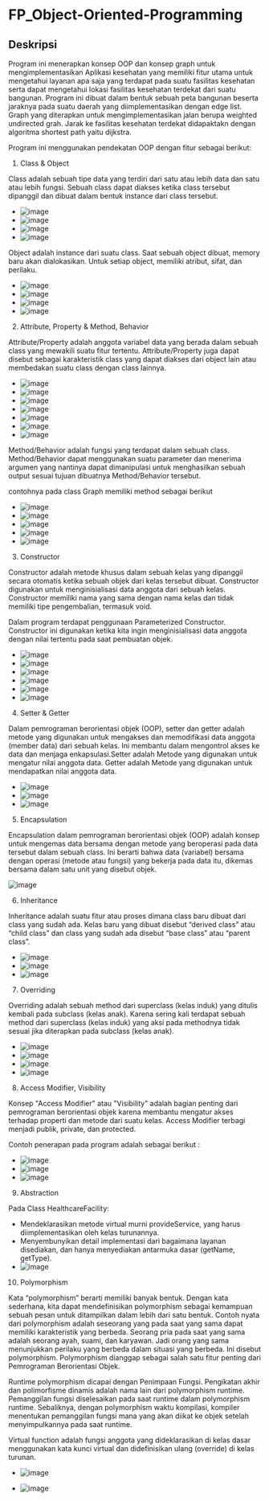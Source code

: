 # FP_Object-Oriented-Programming

## Deskripsi
Program ini menerapkan konsep OOP dan konsep graph untuk mengimplementasikan Aplikasi kesehatan yang memiliki fitur utama untuk mengetahui layanan apa saja yang terdapat pada suatu fasilitas kesehatan serta dapat mengetahui lokasi fasilitas kesehatan terdekat dari suatu bangunan. Program ini dibuat dalam bentuk sebuah peta bangunan beserta jaraknya pada suatu daerah yang diimplementasikan dengan edge list. Graph yang diterapkan untuk mengimplementasikan jalan berupa weighted undirected grah. Jarak ke fasilitas kesehatan terdekat didapaktakn dengan algoritma shortest path yaitu dijkstra.

Program ini menggunakan pendekatan OOP dengan fitur sebagai berikut:

1. Class & Object

Class adalah sebuah tipe data yang terdiri dari satu atau lebih data dan satu atau lebih fungsi. Sebuah class dapat diakses ketika class tersebut dipanggil dan dibuat dalam bentuk instance dari class tersebut.

- ![image](https://github.com/fqhhusain/FP_Object-Oriented-Programming/assets/88548292/3b8d00ce-e8f3-4951-bf79-c4935e07b345)
- ![image](https://github.com/fqhhusain/FP_Object-Oriented-Programming/assets/88548292/368867de-f1d4-48cf-a853-76b63a5b540c)
- ![image](https://github.com/fqhhusain/FP_Object-Oriented-Programming/assets/88548292/40efbbdd-2f70-496b-9317-7d6af86baac3)
- ![image](https://github.com/fqhhusain/FP_Object-Oriented-Programming/assets/88548292/572e02ad-f1cc-43e1-aa74-a8aeb0fdb586)

Object adalah instance dari suatu class. Saat sebuah object dibuat, memory baru akan dialokasikan. Untuk setiap object, memiliki atribut, sifat, dan perilaku.

- ![image](https://github.com/fqhhusain/FP_Object-Oriented-Programming/assets/88548292/4a1069de-6adb-40ac-9c8a-d26959fc211d)
- ![image](https://github.com/fqhhusain/FP_Object-Oriented-Programming/assets/88548292/75f20380-d241-48c3-8ea2-91b6e5819073)
- ![image](https://github.com/fqhhusain/FP_Object-Oriented-Programming/assets/88548292/88e32b04-2b4c-4e4b-bf17-96b7fcb7ee9b)
- ![image](https://github.com/fqhhusain/FP_Object-Oriented-Programming/assets/88548292/f04d7179-7f55-4c1a-8d1d-941d8d96c530)

2. Attribute, Property & Method, Behavior

Attribute/Property adalah anggota variabel data yang berada dalam sebuah class yang mewakili suatu fitur tertentu. Attribute/Property juga dapat disebut sebagai karakteristik class yang dapat diakses dari object lain atau membedakan suatu class dengan class lainnya.

- ![image](https://github.com/fqhhusain/FP_Object-Oriented-Programming/assets/88548292/328fcea6-ec2c-42a5-8e34-ec0fbae5526c)
- ![image](https://github.com/fqhhusain/FP_Object-Oriented-Programming/assets/88548292/b80c1d76-e498-43c7-a5aa-12a181f77349)
- ![image](https://github.com/fqhhusain/FP_Object-Oriented-Programming/assets/88548292/70ddc308-c9c8-457c-9b78-8c791580d8e7)
- ![image](https://github.com/fqhhusain/FP_Object-Oriented-Programming/assets/88548292/a0ea13ac-f7d3-492c-bf3d-601e538053c4)
- ![image](https://github.com/fqhhusain/FP_Object-Oriented-Programming/assets/88548292/194c0047-c413-4d70-b163-a66e2606db7d)
- ![image](https://github.com/fqhhusain/FP_Object-Oriented-Programming/assets/88548292/f5ab4da2-f3d8-4acc-b6c6-534837b7b0fc)
- ![image](https://github.com/fqhhusain/FP_Object-Oriented-Programming/assets/88548292/cb3b81c4-07da-4445-ba83-affaffa13faa)

Method/Behavior adalah fungsi yang terdapat dalam sebuah class. Method/Behavior dapat menggunakan suatu parameter dan menerima argumen yang nantinya dapat dimanipulasi untuk menghasilkan sebuah output sesuai tujuan dibuatnya Method/Behavior tersebut.

contohnya pada class Graph memiliki method sebagai berikut 
- ![image](https://github.com/fqhhusain/FP_Object-Oriented-Programming/assets/88548292/07eded57-e757-4569-878a-e3b4112b5c96)
- ![image](https://github.com/fqhhusain/FP_Object-Oriented-Programming/assets/88548292/ac434e84-0de3-4947-80c6-e3598c3b4ba4)
- ![image](https://github.com/fqhhusain/FP_Object-Oriented-Programming/assets/88548292/ad345903-1e48-4fa5-99ac-1520c371d21a)
- ![image](https://github.com/fqhhusain/FP_Object-Oriented-Programming/assets/88548292/3a98f95e-9f0e-4d57-a99e-3cc86304cc28)
- ![image](https://github.com/fqhhusain/FP_Object-Oriented-Programming/assets/88548292/09426641-08ab-4101-b37d-adbf78e8cffd)


3. Constructor

Constructor adalah metode khusus dalam sebuah kelas yang dipanggil secara otomatis ketika sebuah objek dari kelas tersebut dibuat. Constructor digunakan untuk menginisialisasi data anggota dari sebuah kelas. Constructor memiliki nama yang sama dengan nama kelas dan tidak memiliki tipe pengembalian, termasuk void.

Dalam program terdapat penggunaan Parameterized Constructor. Constructor ini digunakan ketika kita ingin menginisialisasi data anggota dengan nilai tertentu pada saat pembuatan objek.

- ![image](https://github.com/fqhhusain/FP_Object-Oriented-Programming/assets/88548292/ba0e1ecb-19fc-43e7-aae4-b7cd18c92159)
- ![image](https://github.com/fqhhusain/FP_Object-Oriented-Programming/assets/88548292/057d5cbf-5cd9-4c01-bdfa-0bf710ead4c4)
- ![image](https://github.com/fqhhusain/FP_Object-Oriented-Programming/assets/88548292/49b15c94-8a30-49a5-93b0-b4596e6b166b)
- ![image](https://github.com/fqhhusain/FP_Object-Oriented-Programming/assets/88548292/cb0983ed-f880-4260-92ed-cdff6fb8722c)
- ![image](https://github.com/fqhhusain/FP_Object-Oriented-Programming/assets/88548292/19a898a6-b522-4ca8-b0e9-20f3c30a38fd)
- ![image](https://github.com/fqhhusain/FP_Object-Oriented-Programming/assets/88548292/4a315a68-6755-4225-9c59-cf11dfc5d633)

4. Setter & Getter

Dalam pemrograman berorientasi objek (OOP), setter dan getter adalah metode yang digunakan untuk mengakses dan memodifikasi data anggota (member data) dari sebuah kelas. Ini membantu dalam mengontrol akses ke data dan menjaga enkapsulasi.Setter adalah Metode yang digunakan untuk mengatur nilai anggota data. Getter adalah Metode yang digunakan untuk mendapatkan nilai anggota data.

- ![image](https://github.com/fqhhusain/FP_Object-Oriented-Programming/assets/88548292/ebb82e10-213d-4705-8bae-73d2147af883)
- ![image](https://github.com/fqhhusain/FP_Object-Oriented-Programming/assets/88548292/e241129e-f7ed-41f8-9dbe-d8116124720a)
- ![image](https://github.com/fqhhusain/FP_Object-Oriented-Programming/assets/88548292/d9cb22e3-faa0-45cb-86c9-b3aad362ea16)

5. Encapsulation

Encapsulation dalam pemrograman berorientasi objek (OOP) adalah konsep untuk mengemas data bersama dengan metode yang beroperasi pada data tersebut dalam sebuah class. Ini berarti bahwa data (variabel) bersama dengan operasi (metode atau fungsi) yang bekerja pada data itu, dikemas bersama dalam satu unit yang disebut objek.

![image](https://github.com/fqhhusain/FP_Object-Oriented-Programming/assets/88548292/030232f8-9ac3-466a-a372-490bef15ed07)

6. Inheritance

Inheritance adalah suatu fitur atau proses dimana class baru dibuat dari class yang sudah ada. Kelas baru yang dibuat disebut “derived class” atau “child class” dan class yang sudah ada disebut “base class” atau “parent class”.

- ![image](https://github.com/fqhhusain/FP_Object-Oriented-Programming/assets/88548292/5d67115b-b0ae-40ee-96f8-f8d1b22117b3)
- ![image](https://github.com/fqhhusain/FP_Object-Oriented-Programming/assets/88548292/0d3f51f8-db38-4b9d-8c15-5e5eb83cc1d2)
- ![image](https://github.com/fqhhusain/FP_Object-Oriented-Programming/assets/88548292/2279f922-7c0e-4fa0-9463-c573c54f9d07)

7. Overriding

Overriding adalah sebuah method dari superclass (kelas induk) yang ditulis kembali pada subclass (kelas anak). Karena sering kali terdapat sebuah method dari superclass (kelas induk) yang aksi pada methodnya tidak sesuai jika diterapkan pada subclass (kelas anak).

- ![image](https://github.com/fqhhusain/FP_Object-Oriented-Programming/assets/88548292/d3aca27e-5ad9-4e48-857e-8ccafec3a070)
- ![image](https://github.com/fqhhusain/FP_Object-Oriented-Programming/assets/88548292/7074c6f2-0416-43d2-a1f1-045ff1ac56a6)
- ![image](https://github.com/fqhhusain/FP_Object-Oriented-Programming/assets/88548292/cce2a8d1-2315-42d1-bda6-ce975364da79)
- ![image](https://github.com/fqhhusain/FP_Object-Oriented-Programming/assets/88548292/967ee528-f11a-4690-b09a-19fc704ec042)

8. Access Modifier, Visibility

Konsep "Access Modifier" atau "Visibility" adalah bagian penting dari pemrograman berorientasi objek karena membantu mengatur akses terhadap properti dan metode dari suatu kelas. Access Modifier terbagi menjadi publik, private, dan protected.

Contoh penerapan pada program adalah sebagai berikut :

- ![image](https://github.com/fqhhusain/FP_Object-Oriented-Programming/assets/88548292/a47ea3e3-fd65-4a70-a21f-45216947cf44)
- ![image](https://github.com/fqhhusain/FP_Object-Oriented-Programming/assets/88548292/e0a0846b-691d-4179-bddf-0c1127d2f2c1)
- ![image](https://github.com/fqhhusain/FP_Object-Oriented-Programming/assets/88548292/af0f05e2-3ca2-4662-a064-77e403eeb2c8)

9. Abstraction

Pada Class HealthcareFacility:
- Mendeklarasikan metode virtual murni provideService, yang harus diimplementasikan oleh kelas turunannya.
- Menyembunyikan detail implementasi dari bagaimana layanan disediakan, dan hanya menyediakan antarmuka dasar (getName, getType).
- ![image](https://github.com/fqhhusain/FP_Object-Oriented-Programming/assets/88548292/0a937ba2-aa48-4ef6-8caa-8f8487ae6454)


10. Polymorphism

Kata “polymorphism” berarti memiliki banyak bentuk. Dengan kata sederhana, kita dapat mendefinisikan polymorphism sebagai kemampuan sebuah pesan untuk ditampilkan dalam lebih dari satu bentuk. Contoh nyata dari polymorphism adalah seseorang yang pada saat yang sama dapat memiliki karakteristik yang berbeda. Seorang pria pada saat yang sama adalah seorang ayah, suami, dan karyawan. Jadi orang yang sama menunjukkan perilaku yang berbeda dalam situasi yang berbeda. Ini disebut polymorphism. Polymorphism dianggap sebagai salah satu fitur penting dari Pemrograman Berorientasi Objek.

Runtime polymorphism dicapai dengan Penimpaan Fungsi. Pengikatan akhir dan polimorfisme dinamis adalah nama lain dari polymorphism runtime. Pemanggilan fungsi diselesaikan pada saat runtime dalam polymorphism runtime. Sebaliknya, dengan polymorphism waktu kompilasi, kompiler menentukan pemanggilan fungsi mana yang akan diikat ke objek setelah menyimpulkannya pada saat runtime.

Virtual function adalah fungsi anggota yang dideklarasikan di kelas dasar menggunakan kata kunci virtual dan didefinisikan ulang (override) di kelas turunan.

- ![image](https://github.com/fqhhusain/FP_Object-Oriented-Programming/assets/88548292/cf918870-e209-48da-9233-ef7e964f2ef5)

- ![image](https://github.com/fqhhusain/FP_Object-Oriented-Programming/assets/88548292/493f79c2-65ca-44b6-bc7a-95d7c4b557ce)

